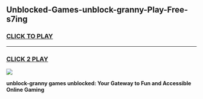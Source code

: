 
## Unblocked-Games-unblock-granny-Play-Free-s7ing
<h3>
<a href="https://premium76.site?title=unblock-granny&ref=18A1">CLICK TO PLAY</a></h3>
<hr>

<h3>
<a href="https://premium76.site?title=unblock-granny&ref=18A1">CLICK 2 PLAY</a>
  
</h3>

<a href="https://premium76.site?title=unblock-granny&ref=18A1"><img src="https://clearcache.store/games.png"></a>


**unblock-granny games unblocked: Your Gateway to Fun and Accessible Online Gaming**
